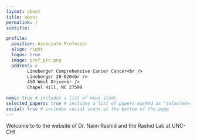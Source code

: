 ```yaml
---
layout: about
title: about
permalink: /
subtitle: 

profile:
  position: Associate Professor
  align: right
  logos: true
  image: prof_pic.png
  address: >
        Lineberger Comprehensive Cancer Cancer<br />
        Lineberger 20-020<br />
        450 West Drive<br />        
        Chapel Hill, NC 27599

news: true # includes a list of news items
selected_papers: true # includes a list of papers marked as "selected={true}"
social: true # includes social icons at the bottom of the page
---
```

 Welcome to to the website of Dr. Naim Rashid and the Rashid Lab at UNC-CH!  
